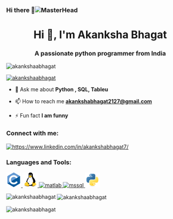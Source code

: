 ### Hi there 👋![MasterHead](https://granulate.io/wp-content/uploads/2023/01/Blog-Banner-39.png)
<h1 align="center">Hi 👋, I'm Akanksha Bhagat</h1>
<h3 align="center">A passionate python programmer from India</h3>

<p align="left"> <img src="https://komarev.com/ghpvc/?username=akankshaabhagat&label=Profile%20views&color=0e75b6&style=flat" alt="akankshaabhagat" /> </p>

<p align="left"> <a href="https://github.com/ryo-ma/github-profile-trophy"><img src="https://github-profile-trophy.vercel.app/?username=akankshaabhagat" alt="akankshaabhagat" /></a> </p>

- 💬 Ask me about **Python , SQL, Tableu**

- 📫 How to reach me **akankshabhagat2127@gmail.com**

- ⚡ Fun fact **I am funny**

<h3 align="left">Connect with me:</h3>
<p align="left">
<a href="https://linkedin.com/in/https://www.linkedin.com/in/akankshabhagat7/" target="blank"><img align="center" src="https://raw.githubusercontent.com/rahuldkjain/github-profile-readme-generator/master/src/images/icons/Social/linked-in-alt.svg" alt="https://www.linkedin.com/in/akankshabhagat7/" height="30" width="40" /></a>
</p>

<h3 align="left">Languages and Tools:</h3>
<p align="left"> <a href="https://www.cprogramming.com/" target="_blank" rel="noreferrer"> <img src="https://raw.githubusercontent.com/devicons/devicon/master/icons/c/c-original.svg" alt="c" width="40" height="40"/> </a> <a href="https://www.linux.org/" target="_blank" rel="noreferrer"> <img src="https://raw.githubusercontent.com/devicons/devicon/master/icons/linux/linux-original.svg" alt="linux" width="40" height="40"/> </a> <a href="https://www.mathworks.com/" target="_blank" rel="noreferrer"> <img src="https://upload.wikimedia.org/wikipedia/commons/2/21/Matlab_Logo.png" alt="matlab" width="40" height="40"/> </a> <a href="https://www.microsoft.com/en-us/sql-server" target="_blank" rel="noreferrer"> <img src="https://www.svgrepo.com/show/303229/microsoft-sql-server-logo.svg" alt="mssql" width="40" height="40"/> </a> <a href="https://www.python.org" target="_blank" rel="noreferrer"> <img src="https://raw.githubusercontent.com/devicons/devicon/master/icons/python/python-original.svg" alt="python" width="40" height="40"/> </a> </p>

<p><img align="left" src="https://github-readme-stats.vercel.app/api/top-langs?username=akankshaabhagat&show_icons=true&locale=en&layout=compact" alt="akankshaabhagat" /></p>

<p>&nbsp;<img align="center" src="https://github-readme-stats.vercel.app/api?username=akankshaabhagat&show_icons=true&locale=en" alt="akankshaabhagat" /></p>

<p><img align="center" src="https://github-readme-streak-stats.herokuapp.com/?user=akankshaabhagat&" alt="akankshaabhagat" /></p>


<!--
**Akankshabhagat21/Akankshabhagat21** is a ✨ _special_ ✨ repository because its `README.md` (this file) appears on your GitHub profile.

Here are some ideas to get you started:

- 🔭 I’m currently working on ...
- 🌱 I’m currently learning ...
- 👯 I’m looking to collaborate on ...
- 🤔 I’m looking for help with ...
- 💬 Ask me about ...
- 📫 How to reach me: ...
- 😄 Pronouns: ...
- ⚡ Fun fact: ...
-->
